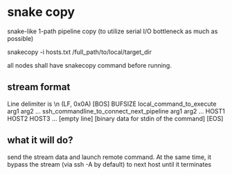 # snake copy

snake-like 1-path pipeline copy (to utilize serial I/O bottleneck as much as possible)

snakecopy -i hosts.txt /full_path/to/local/target_dir

all nodes shall have snakecopy command before running.

## stream format

Line delimiter is \n (LF, 0x0A)
[BOS]
BUFSIZE
local_command_to_execute arg1 arg2 ...
ssh_commandline_to_connect_next_pipeline arg1 arg2 ...
HOST1
HOST2
HOST3
...
[empty line]
[binary data for stdin of the command]
[EOS]

## what it will do?

send the stream data and launch remote command. At the same time, it
bypass the stream (via ssh -A by default) to next host until it terminates


